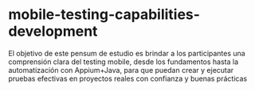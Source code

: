 # mobile-testing-capabilities-development
El objetivo de este pensum de estudio es brindar a los participantes una comprensión clara del testing mobile, desde los fundamentos hasta la automatización con Appium+Java, para que puedan crear y ejecutar pruebas efectivas en proyectos reales con confianza y buenas prácticas
